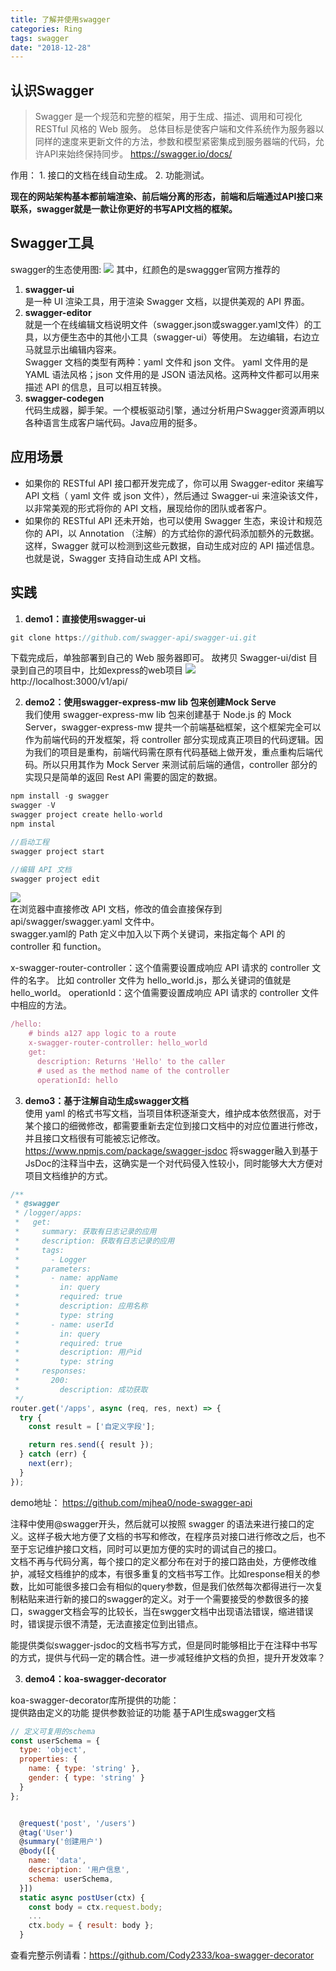 ```yaml
---
title: 了解并使用swagger
categories: Ring
tags: swagger
date: "2018-12-28"
---
```


## 认识Swagger  
> Swagger 是一个规范和完整的框架，用于生成、描述、调用和可视化 RESTful 风格的 Web 服务。
总体目标是使客户端和文件系统作为服务器以同样的速度来更新文件的方法，参数和模型紧密集成到服务器端的代码，允许API来始终保持同步。 https://swagger.io/docs/

作用：
    1. 接口的文档在线自动生成。
    2. 功能测试。

**现在的网站架构基本都前端渲染、前后端分离的形态，前端和后端通过API接口来联系，swagger就是一款让你更好的书写API文档的框架。**

## Swagger工具  
swagger的生态使用图:
![](/img/swagger/a.png)
其中，红颜色的是swaggger官网方推荐的
1. **swagger-ui**  
是一种 UI 渲染工具，用于渲染 Swagger 文档，以提供美观的 API 界面。
2. **swagger-editor**  
就是一个在线编辑文档说明文件（swagger.json或swagger.yaml文件）的工具，以方便生态中的其他小工具（swagger-ui）等使用。 左边编辑，右边立马就显示出编辑内容来。  
Swagger 文档的类型有两种：yaml 文件和 json 文件。
yaml 文件用的是 YAML 语法风格；json 文件用的是 JSON 语法风格。这两种文件都可以用来描述 API 的信息，且可以相互转换。
3. **swagger-codegen**  
代码生成器，脚手架。一个模板驱动引擎，通过分析用户Swagger资源声明以各种语言生成客户端代码。Java应用的挺多。

## 应用场景  
- 如果你的 RESTful API 接口都开发完成了，你可以用 Swagger-editor 来编写 API 文档（ yaml 文件 或 json 文件），然后通过 Swagger-ui 来渲染该文件，以非常美观的形式将你的 API 文档，展现给你的团队或者客户。
- 如果你的 RESTful API 还未开始，也可以使用 Swagger 生态，来设计和规范你的 API，以 Annotation （注解）的方式给你的源代码添加额外的元数据。这样，Swagger 就可以检测到这些元数据，自动生成对应的 API 描述信息。也就是说，Swagger 支持自动生成 API 文档。

## 实践
1. **demo1：直接使用swagger-ui** 
```javascript
git clone https://github.com/swagger-api/swagger-ui.git
```
下载完成后，单独部署到自己的 Web 服务器即可。
故拷贝 Swagger-ui/dist 目录到自己的项目中，比如express的web项目
![](/img/swagger/b.png)  
http://localhost:3000/v1/api/

2. **demo2：使用swagger-express-mw lib 包来创建Mock Serve**  
我们使用 swagger-express-mw lib 包来创建基于 Node.js 的 Mock Server，swagger-express-mw 提共一个前端基础框架，这个框架完全可以作为前端代码的开发框架，将 controller 部分实现成真正项目的代码逻辑。因为我们的项目是重构，前端代码需在原有代码基础上做开发，重点重构后端代码。所以只用其作为 Mock Server 来测试前后端的通信，controller 部分的实现只是简单的返回 Rest API 需要的固定的数据。

```javascript
npm install -g swagger
swagger -V
swagger project create hello-world
npm instal

//启动工程
swagger project start

//编辑 API 文档
swagger project edit
```
![](/img/swagger/c.png)  
在浏览器中直接修改 API 文档，修改的值会直接保存到 api/swagger/swagger.yaml 文件中。  
swagger.yaml的 Path 定义中加入以下两个关键词，来指定每个 API 的 controller 和 function。  

x-swagger-router-controller：这个值需要设置成响应 API 请求的 controller 文件的名字。
    比如 controller 文件为 hello_world.js，那么关键词的值就是 hello_world。
operationId：这个值需要设置成响应 API 请求的 controller 文件中相应的方法。
```javascript
/hello:
    # binds a127 app logic to a route
    x-swagger-router-controller: hello_world
    get:
      description: Returns 'Hello' to the caller
      # used as the method name of the controller
      operationId: hello
```

3. **demo3：基于注解自动生成swagger文档**   
使用 yaml 的格式书写文档，当项目体积逐渐变大，维护成本依然很高，对于某个接口的细微修改，都需要重新去定位到接口文档中的对应位置进行修改，并且接口文档很有可能被忘记修改。  
https://www.npmjs.com/package/swagger-jsdoc 将swagger融入到基于JsDoc的注释当中去，这确实是一个对代码侵入性较小，同时能够大大方便对项目文档维护的方式。
```javascript
/**
 * @swagger
 * /logger/apps:
 *   get:
 *     summary: 获取有日志记录的应用
 *     description: 获取有日志记录的应用
 *     tags:
 *       - Logger
 *     parameters:
 *       - name: appName
 *         in: query
 *         required: true
 *         description: 应用名称
 *         type: string
 *       - name: userId
 *         in: query
 *         required: true
 *         description: 用户id
 *         type: string
 *     responses:
 *       200:
 *         description: 成功获取
 */
router.get('/apps', async (req, res, next) => {
  try {
    const result = ['自定义字段'];

    return res.send({ result });
  } catch (err) {
    next(err);
  }
});
```
demo地址： https://github.com/mjhea0/node-swagger-api

注释中使用@swagger开头，然后就可以按照 swagger 的语法来进行接口的定义。这样子极大地方便了文档的书写和修改，在程序员对接口进行修改之后，也不至于忘记维护接口文档，同时可以更加方便的实时的调试自己的接口。    
文档不再与代码分离，每个接口的定义都分布在对于的接口路由处，方便修改维护，减轻文档维护的成本，有很多重复的文档书写工作。比如response相关的参数，比如可能很多接口会有相似的query参数，但是我们依然每次都得进行一次复制粘贴来进行新的接口的swagger的定义。对于一个需要接受的参数很多的接口，swagger文档会写的比较长，当在swgger文档中出现语法错误，缩进错误时，错误提示很不清楚，无法直接定位到出错点。


能提供类似swagger-jsdoc的文档书写方式，但是同时能够相比于在注释中书写的方式，提供与代码一定的耦合性。进一步减轻维护文档的负担，提升开发效率？   

3. **demo4：koa-swagger-decorator** 

koa-swagger-decorator库所提供的功能：  
提供路由定义的功能
提供参数验证的功能
基于API生成swagger文档
```javascript
// 定义可复用的schema
const userSchema = {
  type: 'object',
  properties: {
    name: { type: 'string' },
    gender: { type: 'string' }
  }
};


  @request('post', '/users')
  @tag('User')
  @summary('创建用户')
  @body([{
    name: 'data',
    description: '用户信息',
    schema: userSchema,
  }])
  static async postUser(ctx) {
    const body = ctx.request.body;
    ...
    ctx.body = { result: body };
  }

```
查看完整示例请看：https://github.com/Cody2333/koa-swagger-decorator
